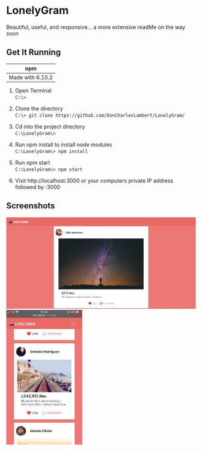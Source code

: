 # LonelyGram
Beautiful, useful, and responsive... a more extensive readMe on the way soon

## Get It Running

| npm    | 
|--      |
| Made with 6.10.2 |

1. Open Terminal  
`C:\>`

2. Clone the directory  
`C:\> git clone https://github.com/DonCharlesLambert/LonelyGram/`

3. Cd into the project directory  
`C:\LonelyGram\>`

4. Run npm install to install node modules  
`C:\LonelyGram\> npm install`

5. Run npm start  
`C:\LonelyGram\> npm start`

6. Visit http://localhost:3000 or your computers private IP address followed by :3000

## Screenshots

![A beautiful post from the app](https://github.com/DonCharlesLambert/LonelyGram/blob/master/screenshots/ss2.PNG?raw=true)
<img src="https://github.com/DonCharlesLambert/LonelyGram/blob/master/screenshots/ss3.jpeg?raw=true" alt="LonelyGram in mobile" width="40%"/>
